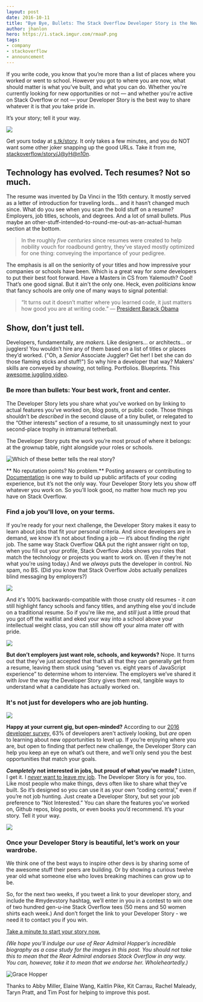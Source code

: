 ```yaml
---
layout: post
date: 2016-10-11
title: "Bye Bye, Bullets: The Stack Overflow Developer Story is the New Technical Resume"
author: jhanlon
hero: https://i.stack.imgur.com/rmaaP.png
tags: 
- company
- stackoverflow
- announcement
---
```


If you write code, you know that you’re more than a list of places where you worked or went to school. However you got to where you are now, what should matter is what you’ve built, and what you can do. Whether you're currently looking for new opportunities or not — and whether you're active on Stack Overflow or not — your Developer Story is the best way to share whatever it is that *you* take pride in.

It’s your story; tell it your way.

![](https://i.stack.imgur.com/Xd0YG.png)

Get yours today at [s.tk/story](http://s.tk/story). It only takes a few minutes, and you do NOT want some other joker snapping up the good URLs. Take it from me, [stackoverflow/story/J@yH@n10n](https://www.youtube.com/watch?v=DLzxrzFCyOs).

## Technology has evolved. Tech resumes? Not so much. 

The resume was invented by Da Vinci in the 15th century. It mostly served as a letter of introduction for traveling lords… and it hasn’t changed much since. What do you see when you scan the bold stuff on a resume? Employers,  job titles, schools, and degrees. And a lot of small bullets. Plus maybe an other-stuff-intended-to-round-me-out-as-an-actual-human section at the bottom. 

> In the roughly *five centuries* since resumes were created to help nobility vouch for roadbound gentry, they’ve stayed mostly optimized for one thing: conveying the importance of your pedigree.

The emphasis is all on the seniority of your titles and how impressive your companies or schools have been. Which is a great way for *some* developers to put their best foot forward. Have a Masters in CS from Yalemouth? Cool! That’s one good signal. But it ain't the only one. Heck, even *politicians* know that fancy schools are only one of many ways to signal potential:

> “It turns out it doesn’t matter where you learned code, it just matters how good you are at writing code.” — [President Barack Obama](https://www.wired.com/2015/03/techhire-initiative/)

## Show, don’t just tell.

Developers, fundamentally, are *makers*. Like designers… or architects… or jugglers!  You wouldn’t hire any of them based on a list of titles or places they’d worked. ("Oh, a *Senior* Associate Juggler?  Get her! I bet she can do those flaming sticks and stuff!") So why hire a developer that way? Makers' skills are conveyed by *showing*, not telling. Portfolios. Blueprints. This [awesome juggling video](https://vimeo.com/71300481). 

### Be more than bullets:  Your best work, front and center. 

The Developer Story lets you share what you've worked on by linking to actual features you’ve worked on, blog posts, or public code. Those things shouldn’t be *described* in the second clause of a tiny bullet, or relegated to the “Other interests” section of a resume, to sit unassumingly next to your second-place trophy in intramural tetherball. 

The Developer Story puts the work you’re most proud of where it belongs: at the grownup table, right alongside your roles or schools.

![Which of these better tells the real story?](https://i.stack.imgur.com/5jcMz.png)

** No reputation points? No problem.** Posting answers or contributing to [Documentation](http://stackoverflow.com/documentation) is one way to build up public artifacts of your coding experience, but it’s not the only way. Your Developer Story lets you show off whatever you work on. So you’ll look good, no matter how much rep you have on Stack Overflow.

### Find a job you'll love, on your terms. 

If you’re ready for your next challenge, the Developer Story makes it easy to learn about jobs that fit *your* personal criteria. And since developers are in demand, we know it’s not about finding a job — it’s about finding the *right* job. The same way Stack Overflow Q&A put the right answer right on top, when you fill out your profile, Stack Overflow Jobs shows you roles that match the technology or projects you want to work on. (Even if they’re not what you’re using today.)  And we *always* puts the developer in control. No spam, no BS. (Did you know that Stack Overflow Jobs actually penalizes blind messaging by employers?) 

![](https://i.stack.imgur.com/i8Y3H.png)

And it's 100% backwards-compatible with those crusty old resumes - it *can* still highlight fancy schools and fancy titles, and anything else you'd include on a traditional resume. So if you're like me, and *still* just a little proud that you got off the waitlist and eked your way into a school above your intellectual weight class, you can still show off your alma mater off with pride.

![](https://i.stack.imgur.com/0VEqO.png)

**But don’t employers just want role, schools, and keywords?**
Nope. It turns out that they’ve just accepted that that’s all that they can generally get from a resume, leaving them stuck using “seven vs. eight years of JavaScript experience” to determine whom to interview. The employers we’ve shared it with *love* the way the Developer Story gives them real, tangible ways to understand what a candidate has actually worked on. 

### It's not just for developers who are job hunting. 

![](https://i.stack.imgur.com/iI5fD.png)

**Happy at your current gig, but open-minded?** According to our [2016 developer survey,](http://stackoverflow.com/research/developer-survey-2016) 63% of developers aren't actively looking, but *are* open to learning about new opportunities to level up. If you’re enjoying where you are, but open to finding that perfect new challenge, the Developer Story can help you keep an eye on what’s out there, and we’ll only send you the best opportunities that match your goals.

**_Completely_ not interested in jobs, but proud of what you’ve made?** Listen, I get it. I [*never* want to leave my job](https://twitter.com/JayHanlon/status/775721682661216256). The Developer Story is for you, too. Like most people who make things, devs often like to share what they’ve built. So it’s designed so you can use it as your own “coding central," even if you’re not job hunting. Just create a Developer Story, but set your job preference to “Not Interested.” You can share the features you’ve worked on, Github repos, blog posts, or even books you’d recommend. It’s your story. Tell it your way.

![](https://i.stack.imgur.com/2RVAi.png)

### Once your Developer Story is beautiful, let’s work on your wardrobe.
We think one of the best ways to inspire other devs is by sharing some of the awesome stuff their peers are building. Or by showing a curious twelve year old what someone else who loves breaking machines can grow up to be. 

So, for the next two weeks, if you tweet a link to your developer story, and include the #mydevstory hashtag, we’ll enter in you in a contest to win one of two hundred gen-u-ine Stack Overflow tees (50 mens and 50 women shirts each week.) And don’t forget the link to your Developer Story - we need it to contact you if you win.

[Take a minute to start your story now.](http://stackoverflow.com/users/story/join)

*(We hope you’ll indulge our use of Rear Admiral Hopper’s incredible biography as a case study for the images in this post. You should not take this to mean that the Rear Admiral endorses Stack Overflow in any way. You can, however, take it to mean that we endorse her. Wholeheartedly.)*

![Grace Hopper](https://i.stack.imgur.com/b9CbL.png)

Thanks to Abby Miller, Elaine Wang, Kaitlin Pike, Kit Carrau, Rachel Maleady, Taryn Pratt, and Tim Post for helping to improve this post.


